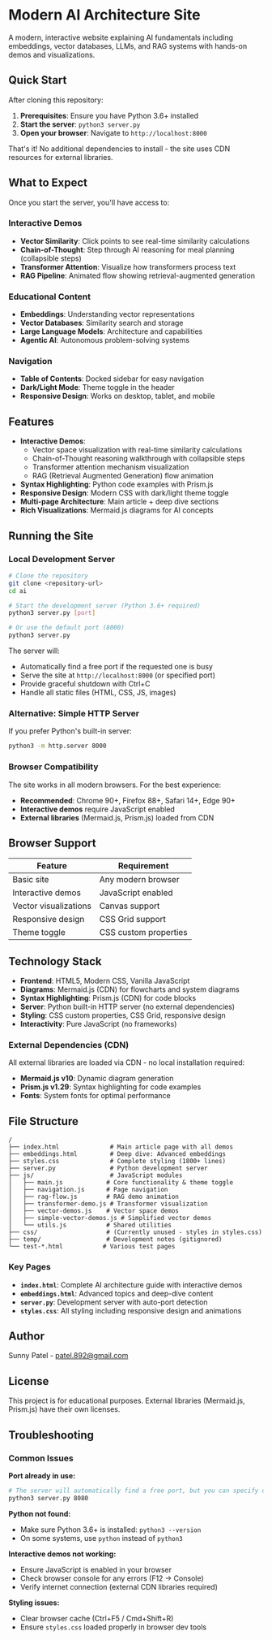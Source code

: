 # Modern AI Architecture Site

A modern, interactive website explaining AI fundamentals including embeddings, vector databases, LLMs, and RAG systems with hands-on demos and visualizations.

## Quick Start

After cloning this repository:

1. **Prerequisites**: Ensure you have Python 3.6+ installed
2. **Start the server**: `python3 server.py`
3. **Open your browser**: Navigate to `http://localhost:8000`

That's it! No additional dependencies to install - the site uses CDN resources for external libraries.

## What to Expect

Once you start the server, you'll have access to:

### Interactive Demos
- **Vector Similarity**: Click points to see real-time similarity calculations
- **Chain-of-Thought**: Step through AI reasoning for meal planning (collapsible steps)
- **Transformer Attention**: Visualize how transformers process text
- **RAG Pipeline**: Animated flow showing retrieval-augmented generation

### Educational Content
- **Embeddings**: Understanding vector representations
- **Vector Databases**: Similarity search and storage
- **Large Language Models**: Architecture and capabilities
- **Agentic AI**: Autonomous problem-solving systems

### Navigation
- **Table of Contents**: Docked sidebar for easy navigation
- **Dark/Light Mode**: Theme toggle in the header
- **Responsive Design**: Works on desktop, tablet, and mobile

## Features

- **Interactive Demos**: 
  - Vector space visualization with real-time similarity calculations
  - Chain-of-Thought reasoning walkthrough with collapsible steps
  - Transformer attention mechanism visualization
  - RAG (Retrieval Augmented Generation) flow animation
- **Syntax Highlighting**: Python code examples with Prism.js
- **Responsive Design**: Modern CSS with dark/light theme toggle  
- **Multi-page Architecture**: Main article + deep dive sections
- **Rich Visualizations**: Mermaid.js diagrams for AI concepts

## Running the Site

### Local Development Server

```bash
# Clone the repository
git clone <repository-url>
cd ai

# Start the development server (Python 3.6+ required)
python3 server.py [port]

# Or use the default port (8000)
python3 server.py
```

The server will:
- Automatically find a free port if the requested one is busy
- Serve the site at `http://localhost:8000` (or specified port)
- Provide graceful shutdown with Ctrl+C
- Handle all static files (HTML, CSS, JS, images)

### Alternative: Simple HTTP Server

If you prefer Python's built-in server:
```bash
python3 -m http.server 8000
```

### Browser Compatibility

The site works in all modern browsers. For the best experience:
- **Recommended**: Chrome 90+, Firefox 88+, Safari 14+, Edge 90+
- **Interactive demos** require JavaScript enabled
- **External libraries** (Mermaid.js, Prism.js) loaded from CDN

## Browser Support

| Feature | Requirement |
|---------|-------------|
| Basic site | Any modern browser |
| Interactive demos | JavaScript enabled |
| Vector visualizations | Canvas support |
| Responsive design | CSS Grid support |
| Theme toggle | CSS custom properties |

## Technology Stack

- **Frontend**: HTML5, Modern CSS, Vanilla JavaScript
- **Diagrams**: Mermaid.js (CDN) for flowcharts and system diagrams
- **Syntax Highlighting**: Prism.js (CDN) for code blocks
- **Server**: Python built-in HTTP server (no external dependencies)
- **Styling**: CSS custom properties, CSS Grid, responsive design
- **Interactivity**: Pure JavaScript (no frameworks)

### External Dependencies (CDN)

All external libraries are loaded via CDN - no local installation required:
- **Mermaid.js v10**: Dynamic diagram generation
- **Prism.js v1.29**: Syntax highlighting for code examples
- **Fonts**: System fonts for optimal performance

## File Structure

```
/
├── index.html              # Main article page with all demos
├── embeddings.html         # Deep dive: Advanced embeddings
├── styles.css              # Complete styling (1800+ lines)
├── server.py               # Python development server
├── js/                     # JavaScript modules
│   ├── main.js            # Core functionality & theme toggle
│   ├── navigation.js      # Page navigation
│   ├── rag-flow.js        # RAG demo animation
│   ├── transformer-demo.js # Transformer visualization
│   ├── vector-demos.js    # Vector space demos
│   ├── simple-vector-demos.js # Simplified vector demos
│   └── utils.js           # Shared utilities
├── css/                   # (Currently unused - styles in styles.css)
├── temp/                  # Development notes (gitignored)
└── test-*.html           # Various test pages
```

### Key Pages

- **`index.html`**: Complete AI architecture guide with interactive demos
- **`embeddings.html`**: Advanced topics and deep-dive content  
- **`server.py`**: Development server with auto-port detection
- **`styles.css`**: All styling including responsive design and animations

## Author

Sunny Patel - patel.892@gmail.com

## License

This project is for educational purposes. External libraries (Mermaid.js, Prism.js) have their own licenses.

## Troubleshooting

### Common Issues

**Port already in use:**
```bash
# The server will automatically find a free port, but you can specify one:
python3 server.py 8080
```

**Python not found:**
- Make sure Python 3.6+ is installed: `python3 --version`
- On some systems, use `python` instead of `python3`

**Interactive demos not working:**
- Ensure JavaScript is enabled in your browser
- Check browser console for any errors (F12 → Console)
- Verify internet connection (external CDN libraries required)

**Styling issues:**
- Clear browser cache (Ctrl+F5 / Cmd+Shift+R)
- Ensure `styles.css` loaded properly in browser dev tools
